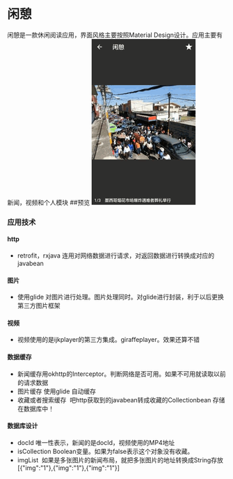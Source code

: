 # 闲憩
闲憩是一款休闲阅读应用，界面风格主要按照Material Design设计。应用主要有新闻，视频和个人模块
##预览
![image](https://raw.githubusercontent.com/ZengChong500373/Rest/master/img/rest.gif)
### 应用技术
#### http
* retrofit，rxjava 连用对网络数据进行请求，对返回数据进行转换成对应的javabean

#### 图片
* 使用glide 对图片进行处理。图片处理同时。对glide进行封装，利于以后更换第三方图片框架

#### 视频
* 视频使用的是ijkplayer的第三方集成。giraffeplayer。效果还算不错

#### 数据缓存
* 新闻缓存用okhttp的Interceptor。判断网络是否可用。如果不可用就读取以前的请求数据
* 图片缓存 使用glide 自动缓存
* 收藏或者搜索缓存  吧http获取到的javabean转成收藏的Collectionbean 存储在数据库中！

#### 数据库设计
* docId 唯一性表示，新闻的是docId，视频使用的MP4地址
* isCollection Boolean变量。如果为false表示这个对象没有收藏。
* imgList  如果是多张图片的新闻布局，就把多张图片的地址转换成String存放[{"img":"1"},{"img":"1"},{"img":"1"}]
